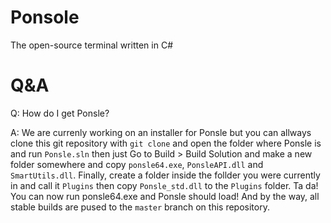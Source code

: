 # Ponsole
The open-source terminal written in C#

# Q&A

Q: How do I get Ponsle?

A: We are currenly working on an installer for Ponsle but you can allways clone this git repository with `git clone` and open the folder where Ponsle is and run `Ponsle.sln` then just Go to Build > Build Solution and make a new folder somewhere and copy `ponsle64.exe`, `PonsleAPI.dll` and `SmartUtils.dll`. Finally, create a folder inside the follder you were currently in and call it `Plugins` then copy `Ponsle_std.dll` to the `Plugins` folder. Ta da! You can now run ponsle64.exe and Ponsle should load! And by the way, all stable builds are pused to the `master` branch on this repository.
